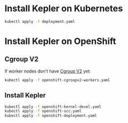 # Install Kepler on Kubernetes
```bash
kubectl apply -f deployment.yaml
```

# Install Kepler on OpenShift
## Cgroup V2 
If worker nodes don't have [Cgroup V2](https://docs.okd.io/latest/post_installation_configuration/machine-configuration-tasks.html#nodes-nodes-cgroups-2_post-install-machine-configuration-tasks) yet:
```bash
kubectl apply -f openshift-cgroupv2-workers.yaml
```
## Install Kepler
```bash
kubectl apply -f openshift-kernel-devel.yaml
kubectl apply -f openshift-scc.yaml
kubectl apply -f openshift-deployment.yaml
```
